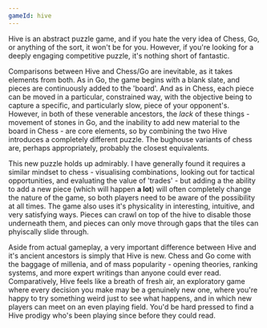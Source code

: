 ```yaml
---
gameId: hive
---
```

Hive is an abstract puzzle game, and if you hate the very idea of Chess, Go, or anything of the sort, it won't be for you. However, if you're looking for a deeply engaging competitive puzzle, it's nothing short of fantastic.

Comparisons between Hive and Chess/Go are inevitable, as it takes elements from both. As in Go, the game begins with a blank slate, and pieces are continuously added to the 'board'. And as in Chess, each piece can be moved in a particular, constrained way, with the objective being to capture a specific, and particularly slow, piece of your opponent's. However, in both of these venerable ancestors, the _lack_ of these things - movement of stones in Go, and the inability to add new material to the board in Chess - are core elements, so by combining the two Hive introduces a completely different puzzle. The bughouse variants of chess are, perhaps appropriately, probably the closest equivalents.

This new puzzle holds up admirably. I have generally found it requires a similar mindset to chess - visualising combinations, looking out for tactical opportunities, and evaluating the value of 'trades' - but adding a the ability to add a new piece (which will happen **a lot**) will often completely change the nature of the game, so both players need to be aware of the possibility at all times. The game also uses it's physicality in interesting, intuitive, and very satisfying ways. Pieces can crawl on top of the hive to disable those underneath them, and pieces can only move through gaps that the tiles can phyiscally slide through.

Aside from actual gameplay, a very important difference between Hive and it's ancient ancestors is simply that Hive is new. Chess and Go come with the baggage of millenia, and of mass popularity - opening theories, ranking systems, and more expert writings than anyone could ever read. Comparatively, Hive feels like a breath of fresh air, an exploratory game where every decision you make may be a genuinely new one, where you're happy to try something weird just to see what happens, and in which new players can meet on an even playing field. You'd be hard pressed to find a Hive prodigy who's been playing since before they could read.

